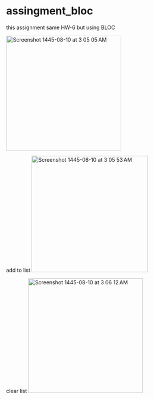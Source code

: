 # assingment_bloc
this assignment same HW-6 but using BLOC

<img width="309" alt="Screenshot 1445-08-10 at 3 05 05 AM" src="https://github.com/maramnaif/HW-8/assets/123784913/a93e11c2-849f-4904-af86-0e827faa939b">

add to list
<img width="313" alt="Screenshot 1445-08-10 at 3 05 53 AM" src="https://github.com/maramnaif/HW-8/assets/123784913/c74c73bd-29a2-44b5-bf7d-34f0a9c1f803">

clear list
<img width="308" alt="Screenshot 1445-08-10 at 3 06 12 AM" src="https://github.com/maramnaif/HW-8/assets/123784913/80c5fbad-89c0-4554-9db8-9ece2cdb51ac">
